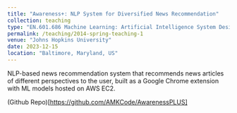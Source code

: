 ```yaml
---
title: "Awareness+: NLP System for Diversified News Recommendation"
collection: teaching
type: "EN.601.686 Machine Learning: Artificial Intelligence System Design & Development"
permalink: /teaching/2014-spring-teaching-1
venue: "Johns Hopkins University"
date: 2023-12-15
location: "Baltimore, Maryland, US"
---
```


NLP-based news recommendation system that recommends news articles of different perspectives to the user, built as a Google Chrome extension with ML models hosted on AWS EC2.

(Github Repo)[https://github.com/AMKCode/AwarenessPLUS]